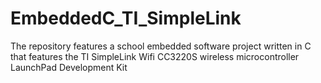 # EmbeddedC_TI_SimpleLink
The repository features a school embedded software project written in C that features the TI SimpleLink Wifi CC3220S wireless microcontroller LaunchPad Development Kit
